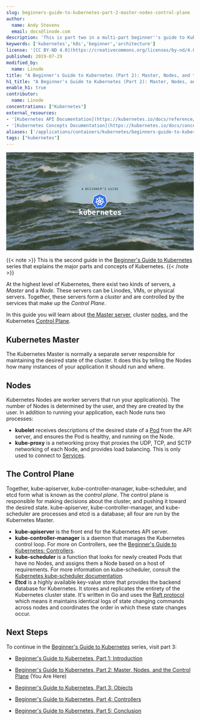 ```yaml
---
slug: beginners-guide-to-kubernetes-part-2-master-nodes-control-plane
author:
  name: Andy Stevens
  email: docs@linode.com
description: 'This is part two in a multi-part beginner''s guide to Kubernetes where you will be introduced to Kubernetes Master, Nodes, and the Control Plane.'
keywords: ['kubernetes','k8s','beginner','architecture']
license: '[CC BY-ND 4.0](https://creativecommons.org/licenses/by-nd/4.0)'
published: 2019-07-29
modified_by:
  name: Linode
title: "A Beginner's Guide to Kubernetes (Part 2): Master, Nodes, and the Control Plane"
h1_title: "A Beginner's Guide to Kubernetes (Part 2): Master, Nodes, and the Control Plane"
enable_h1: true
contributor:
  name: Linode
concentrations: ["Kubernetes"]
external_resources:
- '[Kubernetes API Documentation](https://kubernetes.io/docs/reference/generated/kubernetes-api/v1.17/)'
- '[Kubernetes Concepts Documentation](https://kubernetes.io/docs/concepts/)'
aliases: ['/applications/containers/kubernetes/beginners-guide-to-kubernetes-master-nodes-control-plane/','/kubernetes/beginners-guide-to-kubernetes-part-2-master-nodes-control-plane/','/applications/containers/kubernetes/beginners-guide-to-kubernetes-part-2-master-nodes-control-plane/']
tags: ["kubernetes"]
---
```


![A Beginner's Guide to Kubernetes](beginners-guide-to-kubernetes.png "A Beginner's Guide to Kubernetes")

{{< note >}}
This is the second guide in the [Beginner's Guide to Kubernetes](/docs/kubernetes/beginners-guide-to-kubernetes) series that explains the major parts and concepts of Kubernetes.
{{< /note >}}

At the highest level of Kubernetes, there exist two kinds of servers, a *Master* and a *Node*. These servers can be Linodes, VMs, or physical servers. Together, these servers form a *cluster* and are controlled by the services that make up the *Control Plane*.

In this guide you will learn about [the Master server](#kubernetes-master), cluster [nodes](#nodes), and the Kubernetes [Control Plane](#the-control-plane).

## Kubernetes Master

The Kubernetes Master is normally a separate server responsible for maintaining the desired state of the cluster. It does this by telling the Nodes how many instances of your application it should run and where.

## Nodes

Kubernetes Nodes are worker servers that run your application(s). The number of Nodes is determined by the user, and they are created by the user. In addition to running your application, each Node runs two processes:

- **kubelet** receives descriptions of the desired state of a [Pod](/docs/kubernetes/beginners-guide-to-kubernetes-part-3-objects/#pods) from the API server, and ensures the Pod is healthy, and running on the Node.
- **kube-proxy** is a networking proxy that proxies the UDP, TCP, and SCTP networking of each Node, and provides load balancing. This is only used to connect to [Services](/docs/kubernetes/beginners-guide-to-kubernetes-part-3-objects/#services).

## The Control Plane

Together, kube-apiserver, kube-controller-manager, kube-scheduler, and etcd form what is known as the *control plane*. The control plane is responsible for making decisions about the cluster, and pushing it toward the desired state. kube-apiserver, kube-controller-manager, and kube-scheduler are processes and etcd is a database; all four are run by the Kubernetes Master.

 - **kube-apiserver** is the front end for the Kubernetes API server.
 - **kube-controller-manager** is a daemon that manages the Kubernetes control loop. For more on Controllers, see the [Beginner's Guide to Kubernetes: Controllers](/docs/kubernetes/beginners-guide-to-kubernetes-part-4-controllers/).
 - **kube-scheduler** is a function that looks for newly created Pods that have no Nodes, and assigns them a Node based on a host of requirements. For more information on kube-scheduler, consult the [Kubernetes kube-scheduler documentation](https://kubernetes.io/docs/reference/command-line-tools-reference/kube-scheduler/).
 - **Etcd** is a highly available key-value store that provides the backend database for Kubernetes. It stores and replicates the entirety of the Kubernetes cluster state. It's written in Go and uses the [Raft protocol](https://raft.github.io/) which means it maintains identical logs of state changing commands across nodes and coordinates the order in which these state changes occur.

## Next Steps

To continue in the [Beginner's Guide to Kubernetes](/docs/kubernetes/beginners-guide-to-kubernetes) series, visit part 3:

 - [Beginner's Guide to Kubernetes, Part 1: Introduction](/docs/kubernetes/beginners-guide-to-kubernetes-part-1-introduction/)

 - [Beginner's Guide to Kubernetes, Part 2: Master, Nodes, and the Control Plane](/docs/kubernetes/beginners-guide-to-kubernetes-part-2-master-nodes-control-plane/) (You Are Here)

 - [Beginner's Guide to Kubernetes, Part 3: Objects](/docs/kubernetes/beginners-guide-to-kubernetes-part-3-objects/)

 - [Beginner's Guide to Kubernetes, Part 4: Controllers](/docs/kubernetes/beginners-guide-to-kubernetes-part-4-controllers/)

 - [Beginner's Guide to Kubernetes, Part 5: Conclusion](/docs/kubernetes/beginners-guide-to-kubernetes-part-5-conclusion/)
